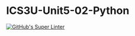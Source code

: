 # ICS3U-Unit5-02-Python

[![GitHub's Super Linter](https://github.com/Joshua-Yeung-2/ICS3U-Unit5-02-Python/workflows/GitHub's%20Super%20Linter/badge.svg)](https://github.com/Joshua-Yeung-2/ICS3U-Unit5-02-Python/actions)
